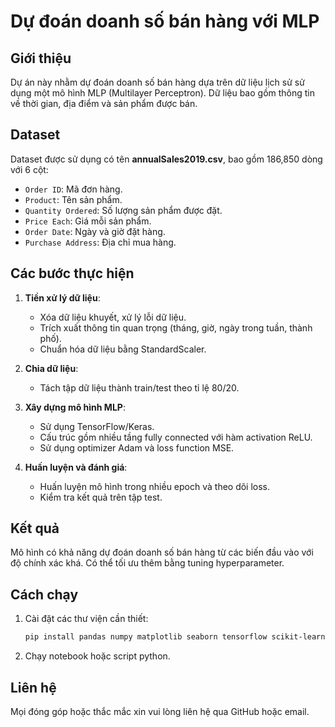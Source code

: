 # Dự đoán doanh số bán hàng với MLP

## Giới thiệu

Dự án này nhằm dự đoán doanh số bán hàng dựa trên dữ liệu lịch sử sử dụng một mô hình MLP (Multilayer Perceptron). Dữ liệu bao gồm thông tin về thời gian, địa điểm và sản phẩm được bán.

## Dataset

Dataset được sử dụng có tên **annualSales2019.csv**, bao gồm 186,850 dòng với 6 cột:

- `Order ID`: Mã đơn hàng.
- `Product`: Tên sản phẩm.
- `Quantity Ordered`: Số lượng sản phẩm được đặt.
- `Price Each`: Giá mỗi sản phẩm.
- `Order Date`: Ngày và giờ đặt hàng.
- `Purchase Address`: Địa chỉ mua hàng.

## Các bước thực hiện

1. **Tiền xử lý dữ liệu**:

   - Xóa dữ liệu khuyết, xử lý lỗi dữ liệu.
   - Trích xuất thông tin quan trọng (tháng, giờ, ngày trong tuần, thành phố).
   - Chuẩn hóa dữ liệu bằng StandardScaler.

2. **Chia dữ liệu**:

   - Tách tập dữ liệu thành train/test theo tỉ lệ 80/20.

3. **Xây dựng mô hình MLP**:

   - Sử dụng TensorFlow/Keras.
   - Cấu trúc gồm nhiều tầng fully connected với hàm activation ReLU.
   - Sử dụng optimizer Adam và loss function MSE.

4. **Huấn luyện và đánh giá**:
   - Huấn luyện mô hình trong nhiều epoch và theo dõi loss.
   - Kiểm tra kết quả trên tập test.

## Kết quả

Mô hình có khả năng dự đoán doanh số bán hàng từ các biến đầu vào với độ chính xác khá. Có thể tối ưu thêm bằng tuning hyperparameter.

## Cách chạy

1. Cài đặt các thư viện cần thiết:
   ```bash
   pip install pandas numpy matplotlib seaborn tensorflow scikit-learn
   ```
2. Chạy notebook hoặc script python.

## Liên hệ

Mọi đóng góp hoặc thắc mắc xin vui lòng liên hệ qua GitHub hoặc email.
